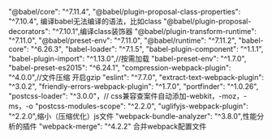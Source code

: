   "@babel/core": "^7.11.4",
    "@babel/plugin-proposal-class-properties": "^7.10.4", 编译babel无法编译的语法，比如class
    "@babel/plugin-proposal-decorators": "^7.10.1",编译class装饰器
    "@babel/plugin-transform-runtime": "^7.11.0", 
    "@babel/preset-env": "^7.11.0",
    "@babel/runtime": "^7.11.2",
    "babel-core": "^6.26.3",
    "babel-loader": "^7.1.5",
    "babel-plugin-component": "^1.1.1",
    "babel-plugin-import": "^1.13.0",//按需加载
    "babel-preset-env": "^1.7.0",
    "babel-preset-es2015": "^6.24.1",
    "compression-webpack-plugin": "^4.0.0",//文件压缩 开启gzip
    "eslint": "^7.7.0",
    "extract-text-webpack-plugin": "^3.0.2",
    "friendly-errors-webpack-plugin": "^1.7.0",
    "portfinder": "^1.0.26",
    "postcss-loader": "^3.0.0"，// css兼容查案件自动添加-webkit，-moz，-ms，-o
    "postcss-modules-scope": "^2.2.0",
    "uglifyjs-webpack-plugin": "^2.2.0",缩小（压缩优化）js文件
    "webpack-bundle-analyzer": "^3.8.0",性能分析的插件
    "webpack-merge": "^4.2.2"   合并webpack配置文件